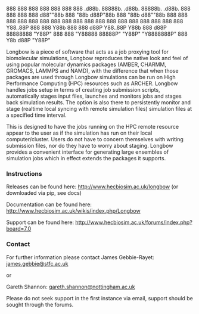 888                                888
       888                                888
       888                                888
       888      .d88b.  88888b.   .d88b.  88888b.   .d88b.  888  888  888
       888     d88""88b 888 "88b d88P"88b 888 "88b d88""88b 888  888  888
       888     888  888 888  888 888  888 888  888 888  888 888  888  888
       888     Y88..88P 888  888 Y88b 888 888 d88P Y88..88P Y88b 888 d88P
       88888888 "Y88P"  888  888  "Y88888 88888P"   "Y88P"   "Y8888888P"
                                      888
                                 Y8b d88P
                                  "Y88P"



Longbow is a piece of software that acts as a job proxying tool for biomolecular simulations,
Longbow reproduces the native look and feel of using popular molecular dynamics packages
(AMBER, CHARMM, GROMACS, LAMMPS and NAMD), with the difference that when those packages are used
through Longbow simulations can be run on High Performance Computing (HPC) resources such as 
ARCHER. Longbow handles jobs setup in terms of creating job submission scripts, automatically 
stages input files, launches and monitors jobs and stages back simulation results. The option is
also there to persistently monitor and stage (realtime local syncing with remote simulation files)
simulation files at a specified time interval.

This is designed to have the jobs running on the HPC remote resource appear to the user as if the simulation
has run on their local computer/cluster. Users do not have to concern themselves with writing submission 
files, nor do they have to worry about staging. Longbow provides a convenient interface for generating
large ensembles of simulation jobs which in effect extends the packages it supports.

### Instructions ###

Releases can be found here: http://www.hecbiosim.ac.uk/longbow (or downloaded via pip, see docs)

Documentation can be found here: http://www.hecbiosim.ac.uk/wikis/index.php/Longbow

Support can be found here: http://www.hecbiosim.ac.uk/forums/index.php?board=7.0

### Contact ###

For further information please contact James Gebbie-Rayet: james.gebbie@stfc.ac.uk

or

Gareth Shannon: gareth.shannon@nottingham.ac.uk

Please do not seek support in the first instance via email, support should be sought through the forums.